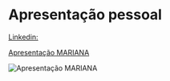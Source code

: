 # Apresentação pessoal

[Linkedin:](https://www.linkedin.com/in/marianac%C3%A1ssia/)

[Apresentação MARIANA](https://github.com/Mcsalme/Apresentacao/assets/111469327/8542fea3-0f2b-429b-a8bc-5e74be6093ed)


![Apresentação MARIANA](https://github.com/Mcsalme/Apresentacao/assets/111469327/72394e0a-27d3-4be6-b020-42e2896f96eb)
